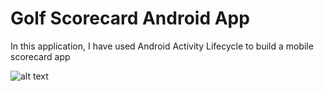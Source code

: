 # Golf Scorecard Android App
In this application, I have used Android Activity Lifecycle to build a mobile scorecard app

![alt text](https://github.com/prerakpatelca/golfscorecard/blob/master/scorecard.gif)
